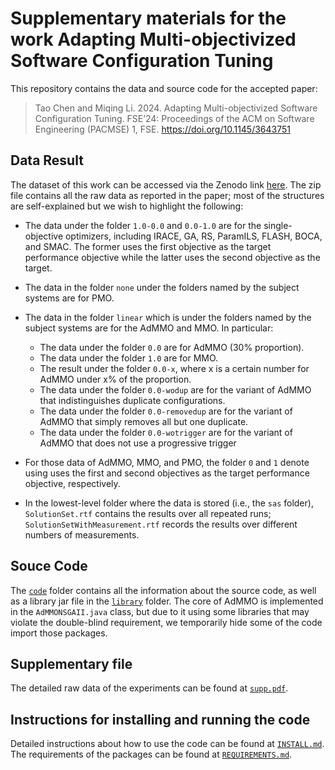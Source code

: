 # Supplementary materials for the work Adapting Multi-objectivized Software Configuration Tuning
This repository contains the data and source code for the accepted paper:

> Tao Chen and Miqing Li. 2024. Adapting Multi-objectivized Software Configuration Tuning. FSE’24: Proceedings of the ACM on Software Engineering (PACMSE) 1, FSE. https://doi.org/10.1145/3643751




## Data Result

The dataset of this work can be accessed via the Zenodo link [here](https://zenodo.org/record/8252997). The zip file contains all the raw data as reported in the paper; most of the structures are self-explained but we wish to highlight the following:

* The data under the folder `1.0-0.0` and `0.0-1.0` are for the single-objective optimizers, including IRACE, GA, RS, ParamILS, FLASH, BOCA, and SMAC. The former uses the first objective as the target performance objective while the latter uses the second objective as the target.

* The data in the folder `none` under the folders named by the subject systems are for PMO.

* The data in the folder `linear` which is under the folders named by the subject systems are for the AdMMO and MMO. In particular:

  * The data under the folder `0.0` are for AdMMO (30% proportion).
  * The data under the folder `1.0` are for MMO.
  * The result under the folder `0.0-x`, where x is a certain number for AdMMO under x% of the proportion.
  * The data under the folder `0.0-wodup` are for the variant of AdMMO that indistinguishes duplicate configurations.
  * The data under the folder `0.0-removedup` are for the variant of AdMMO that simply removes all but one duplicate. 
  * The data under the folder `0.0-wotrigger` are for the variant of AdMMO that does not use a progressive trigger

* For those data of AdMMO, MMO, and PMO, the folder `0` and `1` denote using uses the first and second objectives as the target performance objective, respectively.

* In the lowest-level folder where the data is stored (i.e., the `sas` folder), `SolutionSet.rtf` contains the results over all repeated runs; `SolutionSetWithMeasurement.rtf` records the results over different numbers of measurements.

## Souce Code

The [`code`](https://github.com/ideas-labo/admmo/tree/main/code) folder contains all the information about the source code, as well as a library jar file in the [`library`](https://github.com/ideas-labo/admmo/tree/main/library) folder. The core of AdMMO is implemented in the `AdMMONSGAII.java` class, but due to it using some libraries that may violate the double-blind requirement, we temporarily hide some of the code import those packages.

## Supplementary file

The detailed raw data of the experiments can be found at [`supp.pdf`](https://github.com/ideas-labo/admmo/tree/main/supp.pdf).

## Instructions for installing and running the code

Detailed instructions about how to use the code can be found at [`INSTALL.md`](https://github.com/ideas-labo/admmo/tree/main/INSTALL.md). The requirements of the packages can be found at [`REQUIREMENTS.md`](https://github.com/ideas-labo/admmo/tree/main/REQUIREMENTS.md).

